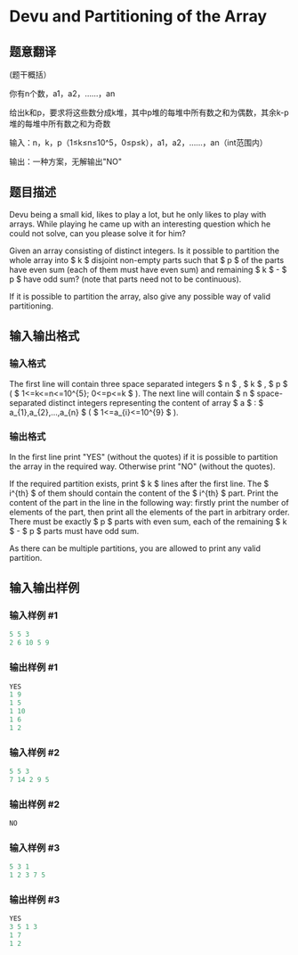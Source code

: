 # Devu and Partitioning of the Array

## 题意翻译

(题干概括）

你有n个数，a1，a2，……，an

给出k和p，要求将这些数分成k堆，其中p堆的每堆中所有数之和为偶数，其余k-p堆的每堆中所有数之和为奇数

输入：n，k，p（1≤k≤n≤10^5，0≤p≤k），a1，a2，……，an（int范围内）

输出：一种方案，无解输出"NO"

## 题目描述

Devu being a small kid, likes to play a lot, but he only likes to play with arrays. While playing he came up with an interesting question which he could not solve, can you please solve it for him?

Given an array consisting of distinct integers. Is it possible to partition the whole array into $ k $ disjoint non-empty parts such that $ p $ of the parts have even sum (each of them must have even sum) and remaining $ k $ - $ p $ have odd sum? (note that parts need not to be continuous).

If it is possible to partition the array, also give any possible way of valid partitioning.

## 输入输出格式

### 输入格式

The first line will contain three space separated integers $ n $ , $ k $ , $ p $ ( $ 1<=k<=n<=10^{5}; 0<=p<=k $ ). The next line will contain $ n $ space-separated distinct integers representing the content of array $ a $ : $ a_{1},a_{2},...,a_{n} $ ( $ 1<=a_{i}<=10^{9} $ ).

### 输出格式

In the first line print "YES" (without the quotes) if it is possible to partition the array in the required way. Otherwise print "NO" (without the quotes).

If the required partition exists, print $ k $ lines after the first line. The $ i^{th} $ of them should contain the content of the $ i^{th} $ part. Print the content of the part in the line in the following way: firstly print the number of elements of the part, then print all the elements of the part in arbitrary order. There must be exactly $ p $ parts with even sum, each of the remaining $ k $ - $ p $ parts must have odd sum.

As there can be multiple partitions, you are allowed to print any valid partition.

## 输入输出样例

### 输入样例 #1

```cpp
5 5 3
2 6 10 5 9

```
### 输出样例 #1

```cpp
YES
1 9
1 5
1 10
1 6
1 2

```
### 输入样例 #2

```cpp
5 5 3
7 14 2 9 5

```
### 输出样例 #2

```cpp
NO

```
### 输入样例 #3

```cpp
5 3 1
1 2 3 7 5

```
### 输出样例 #3

```cpp
YES
3 5 1 3
1 7
1 2

```
